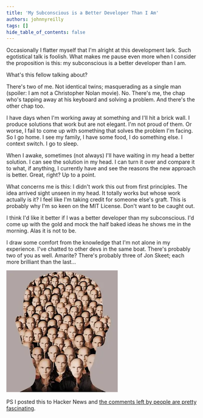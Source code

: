 ```yaml
---
title: 'My Subconscious is a Better Developer Than I Am'
authors: johnnyreilly
tags: []
hide_table_of_contents: false
---
```


Occasionally I flatter myself that I'm alright at this development lark. Such egotistical talk is foolish. What makes me pause even more when I consider the proposition is this: my subconscious is a better developer than I am.

What's this fellow talking about?

There's two of me. Not identical twins; masquerading as a single man (spoiler: I am not a Christopher Nolan movie). No. There's me, the chap who's tapping away at his keyboard and solving a problem. And there's the other chap too.

I have days when I'm working away at something and I'll hit a brick wall. I produce solutions that work but are not elegant. I'm not proud of them. Or worse, I fail to come up with something that solves the problem I'm facing. So I go home. I see my family, I have some food, I do something else. I context switch. I go to sleep.

When I awake, sometimes (not always) I'll have waiting in my head a better solution. I can see the solution in my head. I can turn it over and compare it to what, if anything, I currently have and see the reasons the new approach is better. Great, right? Up to a point.

What concerns me is this: I didn't work this out from first principles. The idea arrived sight unseen in my head. It totally works but whose work actually is it? I feel like I'm taking credit for someone else's graft. This is probably why I'm so keen on the MIT License. Don't want to be caught out.

I think I'd like it better if I was a better developer than my subconscious. I'd come up with the gold and mock the half baked ideas he shows me in the morning. Alas it is not to be.

I draw some comfort from the knowledge that I'm not alone in my experience. I've chatted to other devs in the same boat. There's probably two of you as well. Amarite? There's probably three of Jon Skeet; each more brilliant than the last...

![a poster from the film Being John Malkovich](beingjohnm.webp)

PS I posted this to Hacker News and [the comments left by people are pretty fascinating](https://news.ycombinator.com/item?id=12942461).
